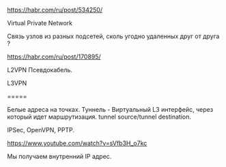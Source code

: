 https://habr.com/ru/post/534250/

Virtual Private Network

Связь узлов из разных подсетей, сколь угодно удаленных друг от друга ?

https://habr.com/ru/post/170895/


L2VPN
Псевдокабель.

L3VPN

=====

Белые адреса на точках.
Туннель - Виртуальный L3 интерфейс, через который идет маршрутизация.
tunnel source/tunnel destination.

IPSec, OpenVPN, PPTP.

https://www.youtube.com/watch?v=sVfb3H_o7kc

Мы получаем внутренний IP адрес.
